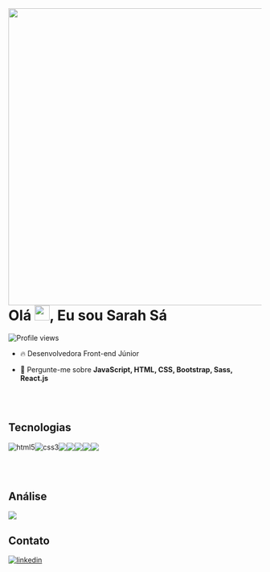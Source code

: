 <img align="right" height="590em" src="https://user-images.githubusercontent.com/98770963/203151134-d7a706ac-78e9-44f5-af79-71412c417d26.png"/>
<h1 align="left">Olá <img src="https://raw.githubusercontent.com/kaueMarques/kaueMarques/master/hi.gif" height="30px">, Eu sou Sarah Sá</h1>

<p align="left"> <img src="https://komarev.com/ghpvc/?username=sarahalvessa&color=yellow" alt="Profile views" /></p>

- 🔥 Desenvolvedora Front-end Júnior

- 💬 Pergunte-me sobre **JavaScript, HTML, CSS, Bootstrap, Sass, React.js**

<br><br>

## Tecnologias
<div style="display: flex">
  <img src="https://img.shields.io/badge/-HTML5-05122A?style=flat&logo=html5" alt="html5"/>
  <img src="https://img.shields.io/badge/-CSS-05122A?style=flat&logo=CSS3" alt="css3"/>
  <img src="https://img.shields.io/badge/-JavaScript-05122A?style=flat&logo=javascript"/>
  <img src="https://img.shields.io/badge/-Sass-05122A?style=flat&logo=sass"/>
  <img src="https://img.shields.io/badge/-Bootstrap-05122A?style=flat&logo=bootstrap"/>
  <img src="https://img.shields.io/badge/-React.js-05122A?style=flat&logo=react"/>
  <img src="https://img.shields.io/badge/-Git-05122A?style=flat&logo=git"/>
</div>

<br><br>

## Análise

<img src="https://github-readme-stats.vercel.app/api?username=sarahalvessa&show_icons=true&theme=dark"/>

## Contato

<a href="https://www.linkedin.com/in/sarah-alves-de-s%C3%A1-a48581229/" target="_blank">
  <img align="center" src="https://img.shields.io/badge/-sarahsa-05122A?style=flat&logo=linkedin" alt="linkedin"/>
</a>
